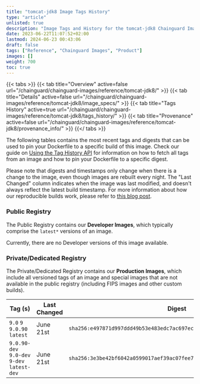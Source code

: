```yaml
---
title: "tomcat-jdk8 Image Tags History"
type: "article"
unlisted: true
description: "Image Tags and History for the tomcat-jdk8 Chainguard Image"
date: 2023-06-22T11:07:52+02:00
lastmod: 2024-06-23 00:43:06
draft: false
tags: ["Reference", "Chainguard Images", "Product"]
images: []
weight: 700
toc: true
---
```


{{< tabs >}}
{{< tab title="Overview" active=false url="/chainguard/chainguard-images/reference/tomcat-jdk8/" >}}
{{< tab title="Details" active=false url="/chainguard/chainguard-images/reference/tomcat-jdk8/image_specs/" >}}
{{< tab title="Tags History" active=true url="/chainguard/chainguard-images/reference/tomcat-jdk8/tags_history/" >}}
{{< tab title="Provenance" active=false url="/chainguard/chainguard-images/reference/tomcat-jdk8/provenance_info/" >}}
{{</ tabs >}}

The following tables contains the most recent tags and digests that can be used to pin your Dockerfile to a specific build of this image. Check our guide on [Using the Tag History API](/chainguard/chainguard-images/using-the-tag-history-api/) for information on how to fetch all tags from an image and how to pin your Dockerfile to a specific digest.

Please note that digests and timestamps only change when there is a change to the image, even though images are rebuilt every night. The "Last Changed" column indicates when the image was last modified, and doesn't always reflect the latest build timestamp. For more information about how our reproducible builds work, please refer to [this blog post](https://www.chainguard.dev/unchained/reproducing-chainguards-reproducible-image-builds).

### Public Registry
The Public Registry contains our **Developer Images**, which typically comprise the `latest*` versions of an image.

Currently, there are no Developer versions of this image available.

### Private/Dedicated Registry
The Private/Dedicated Registry contains our **Production Images**, which include all versioned tags of an image and special images that are not available in the public registry (including FIPS images and other custom builds).

| Tag (s)                                      | Last Changed | Digest                                                                    |
|----------------------------------------------|--------------|---------------------------------------------------------------------------|
|  `9.0` `9` `9.0.90` `latest`                 | June 21st    | `sha256:e497871d997ddd49b53e483edc7ac697ec807ae3d926268ea55a0e5be2ef2287` |
|  `9.0.90-dev` `9.0-dev` `9-dev` `latest-dev` | June 21st    | `sha256:3e3be42bf6042a0599017aef39ac07fee76c48624ff5269fc015409f10f40acf` |

